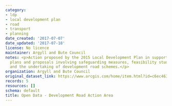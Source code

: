 ```yaml
---
category:
- ldp
- local development plan
- road
- transport
- planning
date_created: '2017-07-07'
date_updated: '2017-07-18'
license: No licence
maintainer: Argyll and Bute Council
notes: <p>Action proposed by the 2015 Local Development Plan in support of its settlement
  plans and proposals involving safeguarding measures, feasibility studies into options
  and the undertaking of development road schemes.</p>
organization: Argyll and Bute Council
original_dataset_link: https://www.arcgis.com/home/item.html?id=c6ec4637aa244b41a86e2623b6089a84
records: 5
resources: []
schema: default
title: Open Data - Development Road Action Area
---
```

